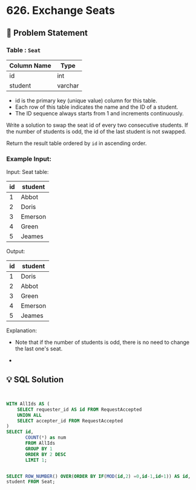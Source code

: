 # 626. Exchange Seats

## 📝 Problem Statement

###  Table :  `Seat`


| Column Name | Type    |
|-------------|---------|
| id          | int     |
| student     | varchar |

 - id is the primary key (unique value) column for this table.
 - Each row of this table indicates the name and the ID of a student.
 - The ID sequence always starts from 1 and increments continuously.
 

Write a solution to swap the seat id of every two consecutive students. If the number of students is odd, the id of the last student is not swapped.

Return the result table ordered by `id` in ascending order.

### Example Input:

Input: 
Seat table:

| id | student |
|----|---------|
| 1  | Abbot   |
| 2  | Doris   |
| 3  | Emerson |
| 4  | Green   |
| 5  | Jeames  |

Output: 

| id | student |
|----|---------|
| 1  | Doris   |
| 2  | Abbot   |
| 3  | Green   |
| 4  | Emerson |
| 5  | Jeames  |

Explanation: 
 - Note that if the number of students is odd, there is no need to change the last one's seat.

 - 
## 💡 SQL Solution

```sql


WITH AllIds AS (
    SELECT requester_id AS id FROM RequestAccepted
    UNION ALL 
    SELECT accepter_id FROM RequestAccepted
)
SELECT id,
       COUNT(*) as num
       FROM AllIds
       GROUP BY 1
       ORDER BY 2 DESC
       LIMIT 1;


SELECT ROW_NUMBER() OVER(ORDER BY IF(MOD(id,2) =0,id-1,id+1)) AS id,
student FROM Seat;
